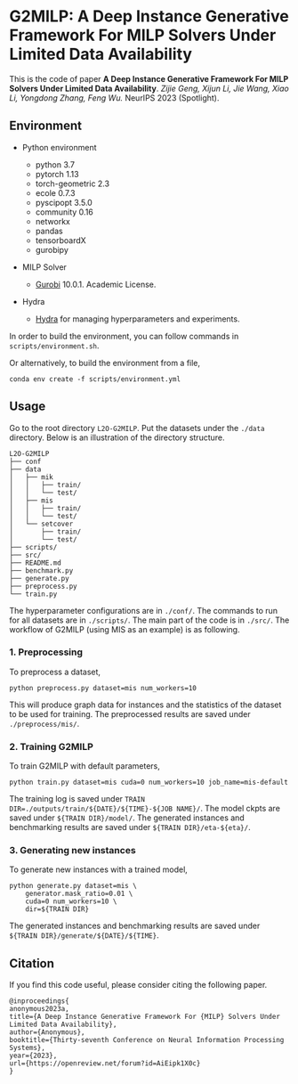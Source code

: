 # G2MILP: A Deep Instance Generative Framework For MILP Solvers Under Limited Data Availability

This is the code of paper **A Deep Instance Generative Framework For MILP Solvers Under Limited Data Availability**. *Zijie Geng, Xijun Li, Jie Wang, Xiao Li, Yongdong Zhang, Feng Wu.* NeurIPS 2023 (Spotlight). 

## Environment
- Python environment
    - python 3.7
    - pytorch 1.13
    - torch-geometric 2.3
    - ecole 0.7.3
    - pyscipopt 3.5.0
    - community 0.16
    - networkx
    - pandas
    - tensorboardX
    - gurobipy

- MILP Solver
    - [Gurobi](https://www.gurobi.com/) 10.0.1. Academic License.

- Hydra
    - [Hydra](https://hydra.cc/docs/intro/) for managing hyperparameters and experiments.


In order to build the environment, you can follow commands in `scripts/environment.sh`.

Or alternatively, to build the environment from a file,
```
conda env create -f scripts/environment.yml
```

## Usage

Go to the root directory `L2O-G2MILP`. Put the datasets under the `./data` directory. Below is an illustration of the directory structure.
```
L2O-G2MILP
├── conf
├── data
│   ├── mik
│   │   ├── train/
│   │   └── test/
│   ├── mis
│   │   ├── train/
│   │   └── test/
│   └── setcover
│       ├── train/
│       └── test/
├── scripts/
├── src/
├── README.md
├── benchmark.py
├── generate.py
├── preprocess.py
└── train.py
```

The hyperparameter configurations are in `./conf/`.
The commands to run for all datasets are in `./scripts/`.
The main part of the code is in `./src/`.
The workflow of G2MILP (using MIS as an example) is as following.

### 1. Preprocessing

To preprocess a dataset,
```
python preprocess.py dataset=mis num_workers=10
```
This will produce graph data for instances and the statistics of the dataset to be used for training. The preprocessed results are saved under `./preprocess/mis/`. 

### 2. Training **G2MILP**

To train G2MILP with default parameters,
```
python train.py dataset=mis cuda=0 num_workers=10 job_name=mis-default
```
The training log is saved under `TRAIN DIR=./outputs/train/${DATE}/${TIME}-${JOB NAME}/`. The model ckpts are saved under `${TRAIN DIR}/model/`. The generated instances and benchmarking results are saved under `${TRAIN DIR}/eta-${eta}/`.

### 3. Generating new instances

To generate new instances with a trained model,
```
python generate.py dataset=mis \
    generator.mask_ratio=0.01 \
    cuda=0 num_workers=10 \
    dir=${TRAIN DIR}
```
The generated instances and benchmarking results are saved under `${TRAIN DIR}/generate/${DATE}/${TIME}`.

## Citation
If you find this code useful, please consider citing the following paper.
```
@inproceedings{
anonymous2023a,
title={A Deep Instance Generative Framework For {MILP} Solvers Under Limited Data Availability},
author={Anonymous},
booktitle={Thirty-seventh Conference on Neural Information Processing Systems},
year={2023},
url={https://openreview.net/forum?id=AiEipk1X0c}
}
```
